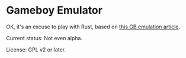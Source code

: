 # Gameboy Emulator

OK, it's an excuse to play with Rust, based on
[this GB emulation article](http://imrannazar.com/GameBoy-Emulation-in-JavaScript).

Current status: Not even alpha.

License: GPL v2 or later.
